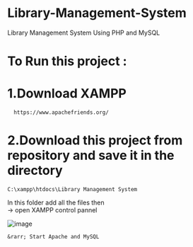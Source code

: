   # Library-Management-System
Library Management System Using PHP and MySQL

# To Run this project :

# 1.Download XAMPP
	  https://www.apachefriends.org/
  
# 2.Download this project from repository and save it in the directory 	
	C:\xampp\htdocs\Library Management System
  In this folder add all the files then  
	  &rarr; open XAMPP control pannel 

   
![image](https://github.com/user-attachments/assets/3871f120-2b5a-4c48-bc88-3074f4c8ef7a)

	&rarr; Start Apache and MySQL
 
